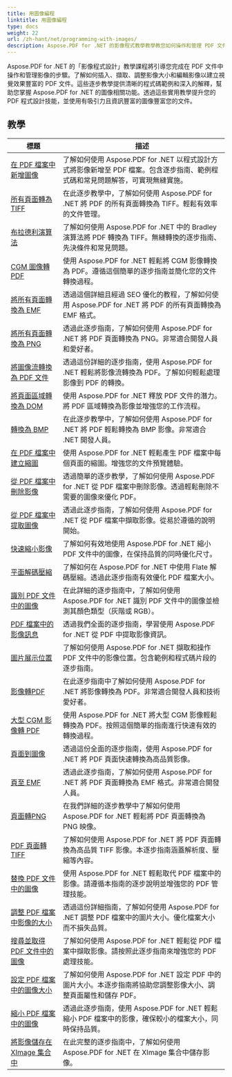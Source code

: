 ```yaml
---
title: 用圖像編程
linktitle: 用圖像編程
type: docs
weight: 22
url: /zh-hant/net/programming-with-images/
description: Aspose.PDF for .NET 的影像程式教學教學教您如何操作和管理 PDF 文件中的影像。
---
```


Aspose.PDF for .NET 的「影像程式設計」教學課程將引導您完成在 PDF 文件中操作和管理影像的步驟。了解如何插入、擷取、調整影像大小和編輯影像以建立視覺效果豐富的 PDF 文件。這些逐步教學提供清晰的程式碼範例和深入的解釋，幫助您掌握 Aspose.PDF for .NET 的圖像相關功能。透過這些實用教學提升您的 PDF 程式設計技能，並使用有吸引力且資訊豐富的圖像豐富您的文件。

## 教學
| 標題 | 描述 |
| --- | --- | 
| [在 PDF 檔案中新增圖像](./add-image/) | 了解如何使用 Aspose.PDF for .NET 以程式設計方式將影像新增至 PDF 檔案。包含逐步指南、範例程式碼和常見問題解答，可實現無縫實施。 |  
| [所有頁面轉為 TIFF](./all-pages-to-tiff/) | 在此逐步教學中，了解如何使用 Aspose.PDF for .NET 將 PDF 的所有頁面轉換為 TIFF。輕鬆有效率的文件管理。 |  
| [布拉德利演算法](./bradley-algorithm/) | 了解如何使用 Aspose.PDF for .NET 中的 Bradley 演算法將 PDF 轉換為 TIFF。無縫轉換的逐步指南、先決條件和常見問題。 |  
| [CGM 圖像轉 PDF](./cgm-image-to-pdf/) | 使用 Aspose.PDF for .NET 輕鬆將 CGM 影像轉換為 PDF。遵循這個簡單的逐步指南並簡化您的文件轉換過程。 |  
| [將所有頁面轉換為 EMF](./convert-all-pages-to-emf/) | 透過這個詳細且經過 SEO 優化的教程，了解如何使用 Aspose.PDF for .NET 將 PDF 的所有頁面轉換為 EMF 格式。 |  
| [將所有頁面轉換為 PNG](./convert-all-pages-to-png/) | 透過此逐步指南，了解如何使用 Aspose.PDF for .NET 將 PDF 頁面轉換為 PNG。非常適合開發人員和愛好者。 |  
| [將圖像流轉換為 PDF 文件](./convert-image-stream-to-pdf/) | 透過這份詳細的逐步指南，使用 Aspose.PDF for .NET 輕鬆將影像流轉換為 PDF。了解如何輕鬆處理影像到 PDF 的轉換。 |  
| [將頁面區域轉換為 DOM](./convert-page-region-to-dom/) | 使用 Aspose.PDF for .NET 釋放 PDF 文件的潛力。將 PDF 區域轉換為影像並增強您的工作流程。 |  
| [轉換為 BMP](./convert-to-bmp/) | 在此逐步教學中，了解如何使用 Aspose.PDF for .NET 將 PDF 輕鬆轉換為 BMP 影像。非常適合 .NET 開發人員。 |  
| [在 PDF 檔案中建立縮圖](./create-thumbnail-images/) | 使用 Aspose.PDF for .NET 輕鬆產生 PDF 檔案中每個頁面的縮圖。增強您的文件預覽體驗。 |  
| [從 PDF 檔案中刪除影像](./delete-images/) | 透過簡單的逐步教學，了解如何使用 Aspose.PDF for .NET 從 PDF 檔案中刪除影像。透過輕鬆刪除不需要的圖像來優化 PDF。 |  
| [從 PDF 檔案中提取圖像](./extract-images/) | 透過此逐步指南，了解如何使用 Aspose.PDF for .NET 從 PDF 檔案中擷取影像。從易於遵循的說明開始。 |  
| [快速縮小影像](./fast-shrink-images/) | 了解如何有效地使用 Aspose.PDF for .NET 縮小 PDF 文件中的圖像，在保持品質的同時優化尺寸。 |  
| [平面解碼壓縮](./flate-decode-compression/) | 了解如何在 Aspose.PDF for .NET 中使用 Flate 解碼壓縮。透過此逐步指南有效優化 PDF 檔案大小。 |  
| [識別 PDF 文件中的圖像](./identify-images/) | 在此詳細的逐步指南中，了解如何使用 Aspose.PDF for .NET 識別 PDF 文件中的圖像並檢測其顏色類型（灰階或 RGB）。 |  
| [PDF 檔案中的影像訊息](./image-information/) | 透過我們全面的逐步指南，學習使用 Aspose.PDF for .NET 從 PDF 中提取影像資訊。 |  
| [圖片展示位置](./image-placements/) | 了解如何使用 Aspose.PDF for .NET 擷取和操作 PDF 文件中的影像位置。包含範例和程式碼片段的逐步指南。 |  
| [影像轉PDF](./image-to-pdf/) | 在此逐步指南中了解如何使用 Aspose.PDF for .NET 將影像轉換為 PDF。非常適合開發人員和技術愛好者。 |  
| [大型 CGM 影像轉 PDF](./large-cgm-image-to-pdf/) | 使用 Aspose.PDF for .NET 將大型 CGM 影像輕鬆轉換為 PDF。按照這個簡單的指南進行快速有效的轉換過程。 |  
| [頁面到圖像](./pages-to-images/) | 透過這份全面的逐步指南，使用 Aspose.PDF for .NET 將 PDF 頁面快速轉換為高品質影像。 |  
| [頁至 EMF](./page-to-emf/) | 透過此逐步指南，了解如何使用 Aspose.PDF for .NET 將 PDF 頁面轉換為 EMF 格式。非常適合開發人員。 |  
| [頁面轉PNG](./page-to-png/) | 在我們詳細的逐步教學中了解如何使用 Aspose.PDF for .NET 輕鬆將 PDF 頁面轉換為 PNG 映像。 |  
| [PDF 頁面轉 TIFF](./page-to-tiff/) | 了解如何使用 Aspose.PDF for .NET 將 PDF 頁面轉換為高品質 TIFF 影像。本逐步指南涵蓋解析度、壓縮等內容。 |  
| [替換 PDF 文件中的圖像](./replace-image/) | 使用 Aspose.PDF for .NET 輕鬆取代 PDF 檔案中的影像。請遵循本指南的逐步說明並增強您的 PDF 管理技能。 |  
| [調整 PDF 檔案中影像的大小](./resize-images/) | 透過這份詳細指南，了解如何使用 Aspose.PDF for .NET 調整 PDF 檔案中的圖片大小。優化檔案大小而不損失品質。 |  
| [搜尋並取得 PDF 文件中的圖像](./search-and-get-images/) | 了解如何使用 Aspose.PDF for .NET 輕鬆從 PDF 檔案中擷取影像。請按照此逐步指南來增強您的 PDF 處理技能。 |  
| [設定 PDF 檔案中的圖像大小](./set-image-size/) | 了解如何使用 Aspose.PDF for .NET 設定 PDF 中的圖片大小。本逐步指南將協助您調整影像大小、調整頁面屬性和儲存 PDF。 |  
| [縮小 PDF 檔案中的圖像](./shrink-images/) | 透過此逐步指南，使用 Aspose.PDF for .NET 輕鬆縮小 PDF 檔案中的影像，確保較小的檔案大小，同時保持品質。 |  
| [將影像儲存在 XImage 集合中](./store-image-in-ximage-collection/) |  在此完整的逐步指南中，了解如何使用 Aspose.PDF for .NET 在 XImage 集合中儲存影像。 |  